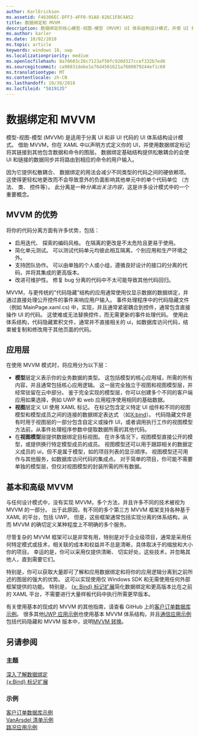 ```yaml
---
author: KarlErickson
ms.assetid: F46306EC-DFF3-4FF0-91A8-826C1F8C4A52
title: 数据绑定和 MVVM
description: 数据绑定的核心模型-视图-模型 (MVVM) UI 体系结构设计模式，并使 UI 和非 UI 代码之间的松散耦合。
ms.author: karler
ms.date: 10/02/2018
ms.topic: article
keywords: windows 10, uwp
ms.localizationpriority: medium
ms.openlocfilehash: 8a70603c26c7123af50fc920d327ccef332b7ed6
ms.sourcegitcommit: ca96031debe1e76d4501621a7680079244ef1c60
ms.translationtype: MT
ms.contentlocale: zh-CN
ms.lasthandoff: 10/30/2018
ms.locfileid: "5819135"
---
```

# <a name="data-binding-and-mvvm"></a>数据绑定和 MVVM

模型-视图-模型 (MVVM) 是适用于分离 UI 和非 UI 代码的 UI 体系结构设计模式。 借助 MVVM，你在 XAML 中以声明方式定义你的 UI，并使用数据绑定标记将其链接到其他包含数据和命令的图层。 数据绑定基础结构提供松散耦合的会使 UI 和链接的数据同步并将路由到相应的命令的用户输入。 

因为它提供松散耦合、 数据绑定的用法会减少不同类型的代码之间的硬依赖项。 这使得更轻松地更改而不会导致意外的负面影响其他单元中的单个代码单位 （方法、 类、 控件等）。 此分离是一种*分离出关注内容*，这是许多设计模式中的一个重要概念。 

## <a name="benefits-of-mvvm"></a>MVVM 的优势

将你的代码分离方面有许多优势，包括：

* 启用迭代、 探索的编码风格。 在隔离的更改是不太危险且更易于使用。
* 简化单元测试。 可以测试代码单元均彼此相互隔离，个别应用和生产环境之外。
* 支持团队协作。 可以由单独的个人或小组，遵循良好设计的接口的分离的代码，并将其集成的更高版本。
* 改进可维护性。 修复 bug 分离的代码中不太可能导致其他代码回归。

MVVM，与更传统的"代码隐藏"结构的应用通常使用仅显示数据的数据绑定，并通过直接处理公开控件的事件来响应用户输入。 事件处理程序中的代码隐藏文件 （例如 MainPage.xaml.cs) 中，实现，并且通常紧密耦合到控件，通常包含直接操作 UI 的代码。 这使难或无法替换控件，而无需更新的事件处理代码。 使用此体系结构，代码隐藏累积文件，通常并不直接相关的 ui，如数据库访问代码，结束被复制和修改用于其他页面的代码。

## <a name="app-layers"></a>应用层

在使用 MVVM 模式时，将应用分为以下层：

* **模型**层定义表示你的业务数据的类型。 这包括模型的核心应用域，所需的所有内容，并且通常包括核心应用逻辑。 这一层完全独立于视图和视图模型层，并经常驻留在云中部分。 鉴于完全实现的模型层，你可以创建多个不同的客户端应用如果选择，例如 UWP 和 web 应用程序使用相同的基础数据。
* **视图**层定义 UI 使用 XAML 标记。 在标记包含定义特定 UI 组件和不同的视图模型和模型成员之间的连接的数据绑定表达式 （如[X:bind](https://docs.microsoft.com/windows/uwp/xaml-platform/x-bind-markup-extension)）。 代码隐藏文件是有时用于视图层的一部分包含自定义或操作 UI，或者调用执行工作的视图模型方法前，从事件处理程序参数中提取数据所需的其他代码。 
* 在**视图模型**层提供数据绑定目标视图。 在许多情况下，视图模型直接公开的模型，或提供换行特定模型成员的成员。 视图模型还可以用于跟踪相关的数据定义成员的 ui，但不是属于模型，如的项目列表的显示顺序。 视图模型还可用作与其他服务，如数据库访问代码的集成点。 对于简单的项目，你可能不需要单独的模型层，但仅对视图模型的封装所需的所有数据。 

## <a name="basic-and-advanced-mvvm"></a>基本和高级 MVVM

与任何设计模式中，没有实现 MVVM，多个方法，并且许多不同的技术被视为 MVVM 的一部分。 出于此原因，有不同的多个第三方 MVVM 框架支持各种基于 XAML 的平台，包括 UWP。 但是，这些框架通常包括实现分离的体系结构，从而 MVVM 的确切定义某种程度上不明确的多个服务。 

尽管复杂的 MVVM 框架可以是非常有用，特别是对于企业级项目，通常是采用任何特定模式或技术，相关联的成本和权益并不总是清晰，具体取决于的缩放和大小你的项目。 幸运的是，你可以采用仅提供清晰、 切实好处，这些技术，并忽略其他人，直到需要它们。 

特别是，你可以获取大量即可了解和应用数据绑定和将你的应用逻辑分离到之前所述的图层的强大的优势。 这可以实现使用仅 Windows SDK 和无需使用任何外部框架提供的功能。 特别是， [{x: Bind} 标记扩展](https://docs.microsoft.com/windows/uwp/xaml-platform/x-bind-markup-extension)简化数据绑定和更高版本比在之前的 XAML 平台，不需要进行大量样板代码中执行所需更早版本。

有关使用基本的现成的 MVVM 的其他指南，请查看 GitHub 上的[客户订单数据库示例](https://github.com/Microsoft/Windows-appsample-customers-orders-database)。 很多其他[UWP 应用示例](https://github.com/Microsoft?q=windows-appsample
)也使用基本 MVVM 体系结构，并且[通信应用示例](https://github.com/Microsoft/Windows-appsample-trafficapp)包括代码隐藏和 MVVM 版本中，说明[MVVM 转换](https://github.com/Microsoft/Windows-appsample-trafficapp/blob/MVVM/MVVM.md)。 

## <a name="see-also"></a>另请参阅

### <a name="topics"></a>主题

[深入了解数据绑定](https://docs.microsoft.com/windows/uwp/data-binding/data-binding-in-depth)  
[{x:Bind} 标记扩展](https://docs.microsoft.com/windows/uwp/xaml-platform/x-bind-markup-extension)  

### <a name="samples"></a>示例

[客户订单数据库示例](https://github.com/Microsoft/Windows-appsample-customers-orders-database)  
[VanArsdel 清单示例](https://github.com/Microsoft/InventorySample)  
[路况应用示例](https://github.com/Microsoft/Windows-appsample-trafficapp)  
